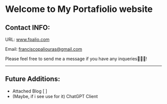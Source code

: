 # Welcome to My Portafiolio website  

## Contact INFO:

URL: www.fpalio.com

Email: franciscopaliouras@gmail.com

Please feel free to send me a message if you have any inqueries👩🏻‍💻!

---

## Future Additions:

- Attached Blog [ ]
- (Maybe, if i see use for it) ChatGPT Client
